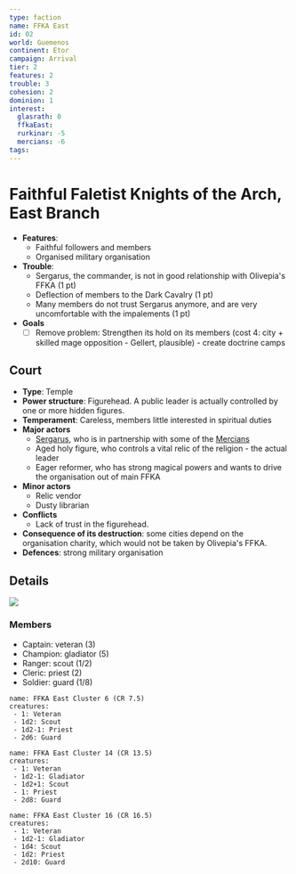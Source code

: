 ```yaml
---
type: faction
name: FFKA East
id: 02
world: Guemenos
continent: Etor
campaign: Arrival
tier: 2
features: 2
trouble: 3
cohesion: 2
dominion: 1
interest:
  glasrath: 0
  ffkaEast: 
  rurkinar: -5
  mercians: -6
tags: 
---
```


# Faithful Faletist Knights of the Arch, East Branch

- **Features**:
	- Faithful followers and members
	- Organised military organisation
- **Trouble**:
	- Sergarus, the commander, is not in good relationship with Olivepia's FFKA (1 pt)
	- Deflection of members to the Dark Cavalry (1 pt)
	- Many members do not trust Sergarus anymore, and are very uncomfortable with the impalements (1 pt)
- **Goals**
	- [ ] Remove problem: Strengthen its hold on its members (cost 4: city + skilled mage opposition - Gellert, plausible) - create doctrine camps

## Court

- **Type**: Temple
- **Power structure**: Figurehead. A public leader is actually controlled by one or more hidden figures.
- **Temperament**: Careless, members little interested in spiritual duties
- **Major actors**
	- [Sergarus](../npcs/sergarus.md), who is in partnership with some of the [Mercians](mercians.md)
	- Aged holy figure, who controls a vital relic of the religion - the actual leader
	- Eager reformer, who has strong magical powers and wants to drive the organisation out of main FFKA
- **Minor actors**
	- Relic vendor
	- Dusty librarian
- **Conflicts**
	- Lack of trust in the figurehead.
- **Consequence of its destruction**: some cities depend on the organisation charity, which would not be taken by Olivepia's FFKA.
- **Defences**: strong military organisation

## Details

![](https://i.imgur.com/M5bxluE.png)

### Members

- Captain: veteran (3)
- Champion: gladiator (5)
- Ranger: scout (1/2)
- Cleric: priest (2)
- Soldier: guard (1/8)

```encounter
name: FFKA East Cluster 6 (CR 7.5)
creatures:
 - 1: Veteran
 - 1d2: Scout
 - 1d2-1: Priest
 - 2d6: Guard
```

```encounter
name: FFKA East Cluster 14 (CR 13.5)
creatures:
 - 1: Veteran
 - 1d2-1: Gladiator
 - 1d2+1: Scout
 - 1: Priest
 - 2d8: Guard
```

```encounter
name: FFKA East Cluster 16 (CR 16.5)
creatures:
 - 1: Veteran
 - 1d2-1: Gladiator
 - 1d4: Scout
 - 1d2: Priest
 - 2d10: Guard
```
